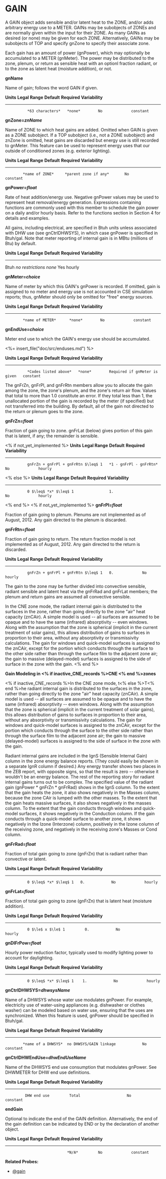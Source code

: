 # GAIN

A GAIN object adds sensible and/or latent heat to the ZONE, and/or adds arbitrary energy use to a METER. GAINs may be subobjects of ZONEs and are normally given within the input for their ZONE.  As many GAINs as desired (or none) may be given for each ZONE.  Alternatively, GAINs may be subobjects of TOP and specify gnZone to specify their associate zone.

Each gain has an amount of power (gnPower), which may optionally be accumulated to a METER (gnMeter). The power may be distributed to the zone, plenum, or return as sensible heat with an optionl fraction radiant, or to the zone as latent heat (moisture addition), or not.

**gnName**

Name of gain; follows the word GAIN if given.

  **Units**   **Legal Range**   **Default**   **Required**   **Variability**
  ----------- ----------------- ------------- -------------- -----------------
              *63 characters*   *none*        No             constant

**gnZone=*znName***

Name of ZONE to which heat gains are added.  Omitted when GAIN is given as a ZONE subobject.  If a TOP subobject (i.e., not a ZONE subobject) and znZone is omitted, heat gains are discarded but energy use is still recorded to gnMeter.  This feature can be used to represent energy uses that our outside of conditioned zones (e.g. exterior lighting).

**Units**   **Legal Range**   **Default**             **Required**   **Variability**
----------- ----------------- ----------------------  -------------- -----------------
            *name of ZONE*     *parent zone if any*       No             constant


**gnPower=*float***

Rate of heat addition/energy use. Negative gnPower values may be used to represent heat removal/energy generation. Expressions containing functions are commonly used with this member to schedule the gain power on a daily and/or hourly basis. Refer to the functions section in Section 4 for details and examples.

All gains, including electrical, are specified in Btuh units unless associated with DHW use (see gnCtrlDHWSYS), in which case gnPower is specified in Btuh/gal.  Note that meter reporting of internal gain is in MBtu (millions of Btu) by default.  

  **Units**   **Legal Range**     **Default**   **Required**   **Variability**
  ----------- ------------------- ------------- -------------- -----------------
  Btuh        *no restrictions*   *none*        Yes            hourly

**gnMeter=*choice***

Name of meter by which this GAIN's gnPower is recorded. If omitted, gain is assigned to no meter and energy use is not accounted in CSE simulation reports; thus, gnMeter should only be omitted for "free" energy sources.

**Units**   **Legal Range**   **Default**   **Required**   **Variability**
----------- ----------------- ------------- -------------- -----------------
            *name of METER*      *none*        No             constant

**gnEndUse=*choice***

Meter end use to which the GAIN's energy use should be accumulated.

<%= insert_file("doc/src/enduses.md") %>


  **Units**   **Legal Range**        **Default**   **Required**                   **Variability**
  ----------- ---------------------- ------------- ------------------------------ -----------------
              *Codes listed above*   *none*        Required if gnMeter is given   constant

The gnFrZn, gnFrPl, and gnFrRtn members allow you to allocate the gain among the zone, the zone's plenum, and the zone's return air flow. Values that total to more than 1.0 constitute an error. If they total less than 1, the unallocated portion of the gain is recorded by the meter (if specified) but not transferred into the building. By default, all of the gain not directed to the return or plenum goes to the zone.

**gnFrZn=*float***

Fraction of gain going to zone. gnFrLat (below) gives portion of this gain that is latent, if any; the remainder is sensible.

<% if not_yet_implemented %>
  **Units**   **Legal Range**                      **Default**                        **Required**   **Variability**
  ----------- ------------------------------------ ---------------------------------- -------------- -----------------
              gnFrZn + gnFrPl + gnFrRtn $\leq$ 1   *1 - gnFrPl - gnFrRtn*             No             hourly
<% else %>
  **Units**   **Legal Range**                      **Default**                        **Required**   **Variability**
  ----------- ------------------------------------ ---------------------------------- -------------- -----------------
              0 $\leq$ *x* $\leq$ 1                1.                                 No             hourly
<% end %>
<% if not_yet_implemented %>
**gnFrPl=*float***

Fraction of gain going to plenum. Plenums are not implemented as of August, 2012. Any gain directed to the plenum is discarded.

**gnFrRtn=*float***

Fraction of gain going to return. The return fraction model is not implemented as of August, 2012. Any gain directed to the return is discarded.

  **Units**   **Legal Range**                      **Default**   **Required**   **Variability**
  ----------- ------------------------------------ ------------- -------------- -----------------
              gnFrZn + gnFrPl + gnFrRtn $\leq$ 1   0.             No             hourly

The gain to the zone may be further divided into convective sensible, radiant sensible and latent heat via the gnFrRad and gnFrLat members; the plenum and return gains are assumed all convective sensible.


In the CNE zone mode, the radiant internal gain is distributed to the surfaces in the zone, rather than going directly to the zone "air" heat capacity (znCAir). A simple model is used -- all surfaces are assumed to be opaque and to have the same (infrared) absorptivity -- even windows. Along with the assumption that the zone is spherical (implicit in the current treatment of solar gains), this allows distribution of gains to surfaces in proportion to their area, without any absorptivity or transmissivity calculations. The gain for windows and quick-model surfaces is assigned to the znCAir, except for the portion which conducts through the surface to the other side rather than through the surface film to the adjacent zone air; the gain to massive (delayed-model) surfaces is assigned to the side of surface in the zone with the gain.
<% end %>

**Gain Modeling in <% if inactive_CNE_records %>CNE <% end %>zones**

<% if inactive_CNE_records %>In the CNE zone mode, t<% else %>T<% end %>he radiant internal gain is distributed to the surfaces in the zone, rather than going directly to the zone "air" heat capacity (znCAir). A simple model is used -- all surfaces are assumed to be opaque and to have the same (infrared) absorptivity -- even windows. Along with the assumption that the zone is spherical (implicit in the current treatment of solar gains), this allows distribution of gains to surfaces in proportion to their area, without any absorptivity or transmissivity calculations. The gain for windows and quick-model surfaces is assigned to the znCAir, except for the portion which conducts through the surface to the other side rather than through the surface film to the adjacent zone air; the gain to massive (delayed-model) surfaces is assigned to the side of surface in the zone with the gain.

Radiant internal gains are included in the IgnS (Sensible Internal Gain) column in the zone energy balance reports. (They could easily be shown in a separate IgnR column if desired.) Any energy transfer shows two places in the ZEB report, with opposite signs, so that the result is zero -- otherwise it wouldn't be an energy balance. The rest of the reporting story for radiant internal gains turns out to be complex. The specified value of the radiant gain (gnPower \* gnFrZn \* gnFrRad) shows in the IgnS column. To the extent that the gain heats the zone, it also shows negatively in the Masses column, because the zone CAir is lumped with the other masses. To the extent that the gain heats massive surfaces, it also shows negatively in the masses column. To the extent that the gain conducts through windows and quick-model surfaces, it shows negatively in the Conduction column. If the gain conducts through a quick-model surface to another zone, it shows negatively in the Izone (Interzone) column, positively in the Izone column of the receiving zone, and negatively in the receiving zone's Masses or Cond column.

**gnFrRad=*float***

Fraction of total gain going to zone (gnFrZn) that is radiant rather than convective or latent.

  **Units**   **Legal Range**         **Default**   **Required**   **Variability**
  ----------- ----------------------- ------------- -------------- -----------------
              0 $\leq$ *x* $\leq$ 1   0.            No             hourly

**gnFrLat=*float***

Fraction of total gain going to zone (gnFrZn) that is latent heat (moisture addition).

  **Units**   **Legal Range**         **Default**   **Required**   **Variability**
  ----------- ----------------------- ------------- -------------- -----------------
              0 $\le$ x $\le$ 1         0.            No             hourly


**gnDlFrPow=*float***

Hourly power reduction factor, typically used to modify lighting power to account for
daylighting.

  **Units**   **Legal Range**         **Default**   **Required**   **Variability**
  ----------- ----------------------- ------------- -------------- -----------------
              0 $\leq$ *x* $\leq$ 1    1.            No             hourly


**gnCtrlDHWSYS=*dhwsysName***

Name of a DHWSYS whose water use modulates gnPower.  For example, electricity use of water-using appliances (e.g. dishwasher or clothes washer) can be modeled based on water use, ensuring that the uses are synchronized.  When this feature is used, gnPower should be specified in Btuh/gal.

**Units**   **Legal Range**     **Default**            **Required**   **Variability**
----------- ------------------- ---------------------- -------------- -----------------
            *name of a DHWSYS*  no DHWSYS/GAIN linkage            No         constant

**gnCtrlDHWEndUse=*dhwEndUseName***

Name of the DHWSYS end use consumption that modulates gnPower.  See DHWMETER for DHW end use definitions.

**Units**   **Legal Range**     **Default**            **Required**   **Variability**
----------- ------------------- ---------------------- -------------- -----------------
             DHW end use         Total                     No          constant



**endGain**

Optional to indicate the end of the GAIN definition. Alternatively, the end of the gain definition can be indicated by END or by the declaration of another object.

  **Units**   **Legal Range**   **Default**   **Required**   **Variability**
  ----------- ----------------- ------------- -------------- -----------------
                                *N/A*         No             constant

**Related Probes:**

- [@gain](#p_gain)
